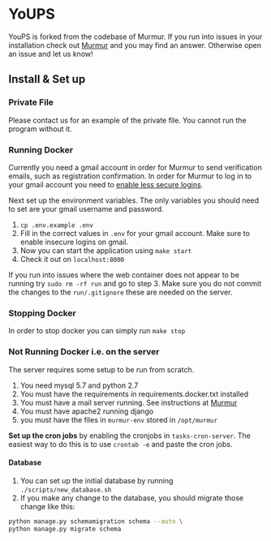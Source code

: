 YoUPS
=

YouPS is forked from the codebase of Murmur. If you run into issues in your installation check out [Murmur](https://github.com/haystack/murmur/blob/master/README.md) and you may find an answer. Otherwise open an issue and let us know! 

## Install & Set up

### Private File 

Please contact us for an example of the private file. You cannot run the program without it.

### Running Docker

Currently you need a gmail account in order for Murmur to send verification emails, such as registration confirmation. In order for Murmur to log in to your gmail account you need to [enable less secure logins](https://support.google.com/accounts/answer/6010255?hl=en).

Next set up the environment variables. The only variables you should need to set are your gmail username and password.

1. `cp .env.example .env`
2. Fill in the correct values in `.env` for your gmail account. Make sure to enable insecure logins on gmail. 
3. Now you can start the application using `make start` 
4. Check it out on `localhost:8000`

If you run into issues where the web container does not appear to be running 
try `sudo rm -rf run` and go to step 3. Make sure you do not commit the changes to the `run/.gitignore` these are needed on the server.

### Stopping Docker 

In order to stop docker you can simply run `make stop`

### Not Running Docker i.e. on the server

The server requires some setup to be run from scratch. 

1. You need mysql 5.7 and python 2.7
2. You must have the requirements in requirements.docker.txt installed 
3. You must have a mail server running. See instructions at [Murmur](https://github.com/haystack/murmur#if-setting-up-a-local-email-server-not-necessary-to-run-webserver)
4. You must have apache2 running django
5. you must have the files in `murmur-env` stored in `/opt/murmur`

**Set up the cron jobs** by enabling the cronjobs in `tasks-cron-server`. The easiest way to do this is to use `crontab -e` and paste the cron jobs.

#### Database

1. You can set up the initial database by running `./scripts/new_database.sh`
2. If you make any change to the database, you should migrate those change like this:

```sh
python manage.py schemamigration schema --auto \
python manage.py migrate schema
```

